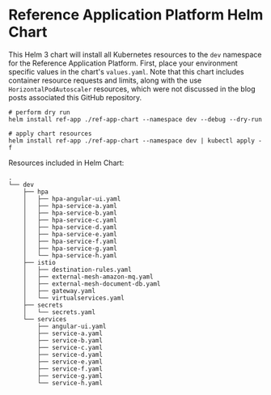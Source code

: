 # Reference Application Platform Helm Chart

This Helm 3 chart will install all Kubernetes resources to the `dev` namespace for the Reference Application Platform. First, place your environment specific values in the chart's `values.yaml`. Note that this chart includes container resource requests and limits, along with the use `HorizontalPodAutoscaler` resources, which were not discussed in the blog posts associated this GitHub repository.

```shell
# perform dry run
helm install ref-app ./ref-app-chart --namespace dev --debug --dry-run

# apply chart resources
helm install ref-app ./ref-app-chart --namespace dev | kubectl apply -f
```

Resources included in Helm Chart:

```text
.
└── dev
    ├── hpa
    │   ├── hpa-angular-ui.yaml
    │   ├── hpa-service-a.yaml
    │   ├── hpa-service-b.yaml
    │   ├── hpa-service-c.yaml
    │   ├── hpa-service-d.yaml
    │   ├── hpa-service-e.yaml
    │   ├── hpa-service-f.yaml
    │   ├── hpa-service-g.yaml
    │   └── hpa-service-h.yaml
    ├── istio
    │   ├── destination-rules.yaml
    │   ├── external-mesh-amazon-mq.yaml
    │   ├── external-mesh-document-db.yaml
    │   ├── gateway.yaml
    │   └── virtualservices.yaml
    ├── secrets
    │   └── secrets.yaml
    └── services
        ├── angular-ui.yaml
        ├── service-a.yaml
        ├── service-b.yaml
        ├── service-c.yaml
        ├── service-d.yaml
        ├── service-e.yaml
        ├── service-f.yaml
        ├── service-g.yaml
        └── service-h.yaml
```
